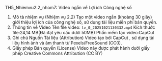  TH5_Nhiemvu2.2_nhom7: Video ngắn về Lợi ích Công nghệ số
 1. Mô tả nhiệm vụ (Nhiệm vụ 2.2)
Tạo một video ngắn (khoảng 30 giây) giới thiệu lợi ích của công nghệ số, sử dụng tài liệu miễn phí bản quyền.
 2. Thông tin về Video
Tên file video: `lv_0_20251021130332.mp4`
Kích thước file:24,14 MB(Đã đạt yêu cầu dưới 50MB)
Phần mềm tạo video:CapCut
3. Ghi chú Nguồn Tài liệu (Attribution)
Video tạo bởi CapCut , sử dụng tài liệu hình ảnh và âm thanh từ 
Pexels/FreeSound (CC0).
4. Giấy phép Bản quyền (License)
Video này được phát hành dưới giấy phép Creative Commons Attribution (CC BY) 
